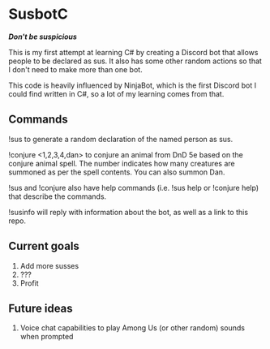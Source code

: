# SusbotC


***Don't be suspicious***

This is my first attempt at learning C# by creating a Discord bot that allows people to be declared as sus. It also has some other random actions so that I don't need to make more than one bot.
  
This code is heavily influenced by NinjaBot, which is the first Discord bot I could find written in C#, so a lot of my learning comes from that.

## Commands

!sus <name> to generate a random declaration of the named person as sus.
  
!conjure <1,2,3,4,dan> to conjure an animal from DnD 5e based on the conjure animal spell. The number indicates how many creatures are summoned as per the spell contents. You can also summon Dan.

!sus and !conjure also have help commands (i.e. !sus help or !conjure help) that describe the commands.

!susinfo will reply with information about the bot, as well as a link to this repo.

## Current goals

1. Add more susses
2. ???
3. Profit

## Future ideas

1. Voice chat capabilities to play Among Us (or other random) sounds when prompted  
